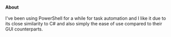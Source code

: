 #### About
I've been using PowerShell for a while for task automation and I like it due to its close similarity to C# and also simply the ease of use compared to their GUI counterparts.